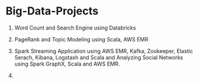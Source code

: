 # Big-Data-Projects


1. Word Count and Search Engine using Databricks

2. PageRank and Topic Modeling using Scala, AWS EMR

3. Spark Streaming Application using AWS EMR, Kafka, Zookeeper, Elastic Serach, Kibana, Logstash and Scala and Analyzing Social Networks using Spark GraphX, Scala and AWS EMR.

4. 
